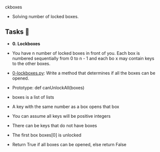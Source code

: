 
ckboxes
- Solving number of locked boxes.
## Tasks :page_with_curl:

* **0. Lockboxes**
* You have n number of locked boxes in front of you. Each box is numbered sequentially from 0 to n - 1 and each bo    x may contain keys to the other boxes.
  
 * [0-lockboxes.py](0-lockboxes.py): Write a method that determines if all the boxes can be opened.

 * Prototype: def canUnlockAll(boxes)
 * boxes is a list of lists
 * A key with the same number as a box opens that box
 * You can assume all keys will be positive integers
 * There can be keys that do not have boxes
 * The first box boxes[0] is unlocked
 * Return True if all boxes can be opened, else return False
